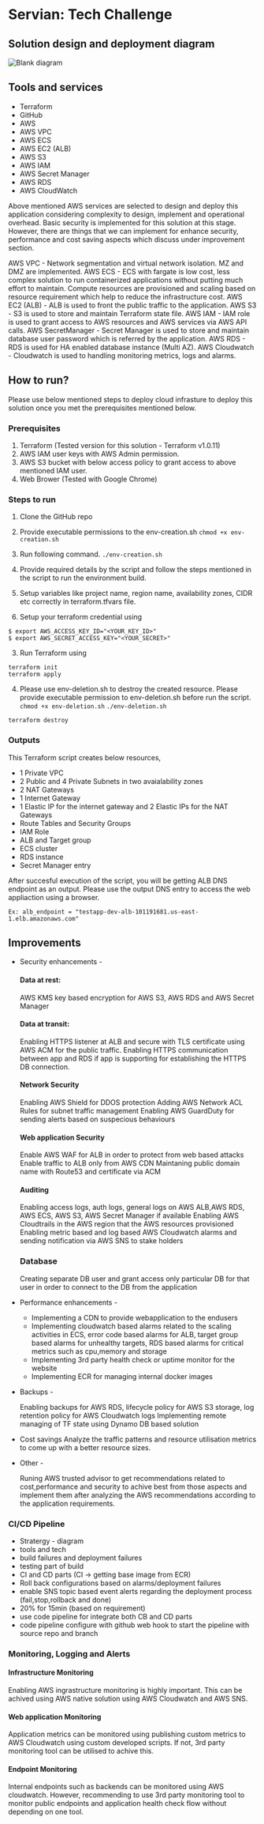 # Servian: Tech Challenge

## Solution design and deployment diagram

![Blank diagram](https://user-images.githubusercontent.com/2060769/117240934-8f043880-ae4f-11eb-8b08-de0472bb130f.jpeg)

## Tools and services 

- Terraform 
- GitHub
- AWS
 - AWS VPC
 - AWS ECS
 - AWS EC2 (ALB)
 - AWS S3
 - AWS IAM
 - AWS Secret Manager
 - AWS RDS
 - AWS CloudWatch

 Above mentioned AWS services are selected to design and deploy this application considering complexity to design, implement and operational overhead. Basic security is implemented for this solution at this stage. However, there are things that we can implement for enhance security, performance and cost saving aspects which discuss under improvement section.

 AWS VPC -  Network segmentation and virtual network isolation. MZ and DMZ are implemented. 
 AWS ECS - ECS with fargate is low cost, less complex solution to run containerized applications without putting much effort to maintain. Compute resources are provisioned and scaling based on resource requirement which help to reduce the infrastructure cost. 
 AWS EC2 (ALB) - ALB is used to front the public traffic to the application. 
 AWS S3 - S3 is used to store and maintain Terraform state file.
 AWS IAM - IAM role is used to grant access to AWS resources and AWS services via AWS API calls.
 AWS SecretManager - Secret Manager is used to store and maintain database user password which is referred by the application.
 AWS RDS - RDS is used for HA enabled database instance (Multi AZ).
 AWS Cloudwatch - Cloudwatch is used to handling monitoring metrics, logs and alarms. 

## How to run?

Please use below mentioned steps to deploy cloud infrasture to deploy this solution once you met the prerequisites mentioned below.

### Prerequisites

1. Terraform (Tested version for this solution - Terraform v1.0.11)
2. AWS IAM user keys with AWS Admin permission.
3. AWS S3 bucket with below access policy to grant access to above mentioned IAM user.
4. Web Brower (Tested with Google Chrome)

### Steps to run

1. Clone the GitHub repo
2. Provide executable permissions to the env-creation.sh 
```chmod +x env-creation.sh```
3. Run following command. 
```./env-creation.sh```

4. Provide required details by the script and follow the steps mentioned in the script to run the environment build. 

1. Setup variables like project name, region name, availability zones, CIDR etc  correctly in terraform.tfvars file.
2. Setup your terraform credential using 
```
$ export AWS_ACCESS_KEY_ID="<YOUR_KEY_ID>"
$ export AWS_SECRET_ACCESS_KEY="<YOUR_SECRET>"
```
3. Run Terraform using 
```
terraform init
terraform apply
```
4. Please use env-deletion.sh to destroy the created resource. Please provide executable permission to env-deletion.sh before run the script.
```chmod +x env-deletion.sh```
```./env-deletion.sh```

```
terraform destroy
```

### Outputs

This Terraform script creates below resources, 

- 1 Private VPC
- 2 Public and 4 Private Subnets in two avaialability zones
- 2 NAT Gateways
- 1 Internet Gateway
- 1 Elastic IP for the internet gateway and 2 Elastic IPs for the NAT Gateways
- Route Tables and Security Groups
- IAM Role
- ALB and Target group
- ECS cluster
- RDS instance
- Secret Manager entry

After succesful execution of the script, you will be getting ALB DNS endpoint as an output. Please use the output DNS entry to access the web appliaction using a browser. 

```Ex: alb_endpoint = "testapp-dev-alb-101191681.us-east-1.elb.amazonaws.com"```

## Improvements

 - Security enhancements -
    #### Data at rest:

    AWS KMS key based encryption for AWS S3, AWS RDS and AWS Secret Manager

    #### Data at transit:

    Enabling HTTPS listener at ALB and secure with TLS certificate using AWS ACM for the public traffic. 
    Enabling HTTPS communication between app and RDS if app is supporting for establishing the HTTPS DB connection. 

    #### Network Security

    Enabling AWS Shield for DDOS protection
    Adding AWS Network ACL Rules for subnet traffic management
    Enabling AWS GuardDuty for sending alerts based on suspecious behaviours

    #### Web application Security

    Enable AWS WAF for ALB in order to protect from web based attacks
    Enable traffic to ALB only from AWS CDN
    Maintaning public domain name with Route53 and certificate via ACM

    #### Auditing

    Enabling access logs, auth logs, general logs on AWS ALB,AWS RDS, AWS ECS, AWS S3, AWS Secret Manager if available
    Enabling AWS Cloudtrails in the AWS region that the AWS resources provisioned
    Enabling metric based and log based AWS Cloudwatch alarms and sending notification via AWS SNS to stake holders

    ### Database

    Creating separate DB user and grant access only particular DB for that user in order to connect to the DB from the application

- Performance enhancements - 

    - Implementing a CDN to provide webapplication to the endusers
    - Implementing cloudwatch based alarms related to the scaling activities in ECS, error code based alarms for ALB, target group based alarms for unhealthy targets, RDS based alarms for critical metrics such as cpu,memory and storage
    - Implementing 3rd party health check or uptime monitor for the website
    - Implementing ECR for managing internal docker images

- Backups - 

    Enabling backups for AWS RDS, lifecycle policy for AWS S3 storage, log retention policy for AWS Cloudwatch logs
    Implementing remote managing of TF state using Dynamo DB based solution


- Cost savings
    Analyze the traffic patterns and resource utilisation metrics to come up with a better resource sizes. 

- Other -

   Runing AWS trusted advisor to get recommendations related to cost,performance and security to achive best from those aspects and implement them after analyzing the AWS recommendations according to the application requirements. 




### CI/CD Pipeline

- Stratergy - diagram
- tools and tech
- build failures and deployment failures 
- testing part of build
- CI and CD parts (CI -> getting base image from ECR)
- Roll back configurations based on alarms/deployment failures
- enable SNS topic based event alerts regarding the deployment process (fail,stop,rollback and done)
- 20% for 15min (based on requirement)
- use code pipeline for integrate both CB and CD parts
- code pipeline configure with github web hook to start the pipeline with source repo and branch

### Monitoring, Logging and Alerts

#### Infrastructure Monitoring  

Enabling AWS ingrastructure monitoring is highly important. This can be achived using AWS native solution using AWS Cloudwatch and AWS SNS.

#### Web application Monitoring  

Application metrics can be monitored using publishing custom metrics to AWS Cloudwatch using custom developed scripts. If not, 3rd party monitoring tool can be utilised to achive this. 

#### Endpoint Monitoring  

Internal endpoints such as backends can be monitored using AWS cloudwatch. However, recommending to use 3rd party monitoring tool to monitor public endpoints and application health check flow without depending on one tool. 